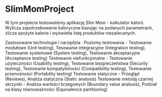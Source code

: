 # SlimMomProject

W tym projekcie testowaliśmy aplikację Slim Mom - kalkulator kalorii. Wylicza zapotrzebowanie kaloryczne bazując na podanych parametrach, zlicza spożyte kalorie i wyświetla listę produktów niezalecanych.

Zastosowane technologie i narzędzia : 
Poziomy testowania - Testowanie modułowe (Unit testing), Tesowanie integracyjne (Integration testing), Testowanie systemowe (System testing), Testowanie akceptacyjne (Acceptance testing)
Testowanie niefunkcjonalne - Testowanie użyteczności (Usability testing), Testowanie bezpieczeństwa (Security testing), Testowanie kompatybilności (Compatibility testing), Testowanie przenośności (Portability testing)
Testowanie statyczne - Przegląd (Reviews), Analiza statyczna (Static analysis)
Testowanie metodą czarnej skrzynki - Analiza wartości brzegowych (Boundary value analusis), Podział na klasy równoważności (Equivalence partitioning)
